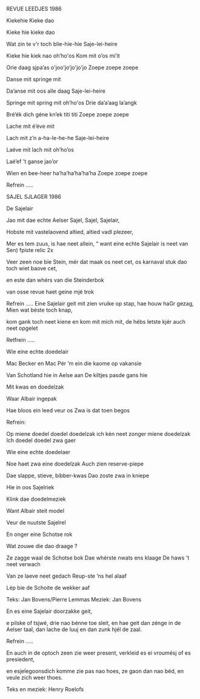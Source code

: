  

REVUE LEEDJES 1986

Kiekehie Kieke dao

Kieke hie kieke dao

Wat zin te v'r toch blie-hie-hie
Saje-lei-heire

Kieke hie kiek nao oh’ho'os
Kom mit o’os mi’it

Orie daag sjpa’as o'joo'jo’jo'jo'jo
Zoepe zoepe zoepe

Danse mit springe mit

Da’anse mit oos alle daag
Saje-lei-heire

Springe mit spring mit oh’ho'os
Drie da’a’aag la’angk

Bré’ék dich géne kn’ek titi titi
Zoepe zoepe zoepe

 

Lache mit é’éve mit

Lach mit z’n a-ha-le-he-he
Saje-lei-heire

Laéve mit lach mit oh’ho’os

Laé’ef 't ganse jao’or

Wien en bee-heer ha’ha’ha’ha’ha’ha
Zoepe zoepe zoepe

Refrein .....

SAJEL SJLAGER 1986

De Sajelair

Jao mit dae echte Aelser Sajel, Sajel, Sajelair,

Hobste mit vastelaovend altied, altied vadl plezeer,

Mer es tem zuus, is hae neet allein, “
want eine echte Sajelair is neet van Sen) fpiste relic 2x

Veer zeen noe bie Stein, mér dat maak os neet cet,
os karnaval stuk dao toch wiet baove cet,

en este dan whérs van die Steinderbok

van osse revue haet geine mjé trok

Refrein .....
Eine Sajelair geit mit zien vruike op stap,
hae houw haGr gezag, Mien wat béste toch knap,

kom gank toch neet kiene en kom mit mich mit,
de hébs letste kjér auch neet opgelet

Retfrein .....

Wie eine echte doedelair

Mac Becker en Mac Pér ’m ein
die kaome op vakansie

Van Schotland hie in Aelse aan
De kiltjes pasde gans hie

Mit kwas en doedelzak

Waar Albair ingepak

Hae bloos ein leed veur os
Zwa is dat toen begos

Refrein:

Op miene doedel doedel doedelzak
ich kén neet zonger miene doedelzak
Ich doedel doedel zwa gaer

Wie eine echte doedelaer

Noe haet zwa eine doedelzak
Auch zien reserve-piepe

Dae slappe, stieve, bibber-kwas
Dao zoste zwa in kniepe

Hie in oos Sajelriek

Klink dae doedelmeziek

Want Albair steit model

Veur de nuutste Sajelrel

En onger eine Schotse rok

Wat zouwe die dao draage ?

Ze zagge waal de Schotse bok
Dae whérste nwats ens klaage
De haws 't neet verwach

Van ze laeve neet gedach
Reup-ste ‘ns hel alaaf

Lép bie de Schoite de wekker aaf

Teks: Jan Bovens/Pierre Lemmas
Meziek: Jan Bovens

 

En es eine Sajelair doorzakke geit,

e pilske of tsjwé, drie nao bénne toe sleit,
en hae geit dan zénge in de Aelser taal,
dan lache de luuj en dan zunk hjél de zaal.

Refrein .....

En auch in de optoch zeen zie weer present,
verkleid es ei vroumésj of es presiedent,

en esjelegoonsdich komme zie pas nao hoes,
ze gaon dan nao béd, en veule zich weer thoes.

Teks en meziek: Henry Roelofs